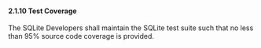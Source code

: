 #### 2\.1\.10 Test Coverage


The SQLite Developers shall maintain the SQLite test suite such
that no less than 95% source code coverage is provided.



